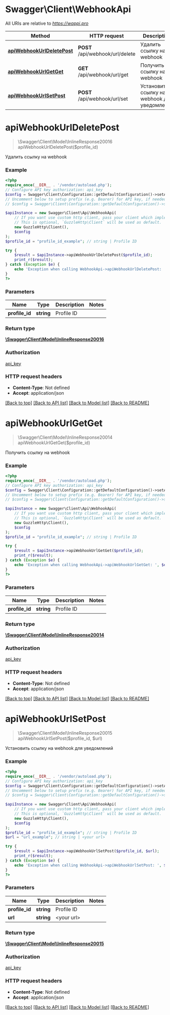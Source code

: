 # Swagger\Client\WebhookApi

All URIs are relative to *https://wappi.pro*

Method | HTTP request | Description
------------- | ------------- | -------------
[**apiWebhookUrlDeletePost**](WebhookApi.md#apiwebhookurldeletepost) | **POST** /api/webhook/url/delete | Удалить ссылку на webhook
[**apiWebhookUrlGetGet**](WebhookApi.md#apiwebhookurlgetget) | **GET** /api/webhook/url/get | Получить ссылку на webhook
[**apiWebhookUrlSetPost**](WebhookApi.md#apiwebhookurlsetpost) | **POST** /api/webhook/url/set | Установить ссылку на webhook для уведомлений

# **apiWebhookUrlDeletePost**
> \Swagger\Client\Model\InlineResponse20016 apiWebhookUrlDeletePost($profile_id)

Удалить ссылку на webhook

### Example
```php
<?php
require_once(__DIR__ . '/vendor/autoload.php');
// Configure API key authorization: api_key
$config = Swagger\Client\Configuration::getDefaultConfiguration()->setApiKey('Authorization', 'YOUR_API_KEY');
// Uncomment below to setup prefix (e.g. Bearer) for API key, if needed
// $config = Swagger\Client\Configuration::getDefaultConfiguration()->setApiKeyPrefix('Authorization', 'Bearer');

$apiInstance = new Swagger\Client\Api\WebhookApi(
    // If you want use custom http client, pass your client which implements `GuzzleHttp\ClientInterface`.
    // This is optional, `GuzzleHttp\Client` will be used as default.
    new GuzzleHttp\Client(),
    $config
);
$profile_id = "profile_id_example"; // string | Profile ID

try {
    $result = $apiInstance->apiWebhookUrlDeletePost($profile_id);
    print_r($result);
} catch (Exception $e) {
    echo 'Exception when calling WebhookApi->apiWebhookUrlDeletePost: ', $e->getMessage(), PHP_EOL;
}
?>
```

### Parameters

Name | Type | Description  | Notes
------------- | ------------- | ------------- | -------------
 **profile_id** | **string**| Profile ID |

### Return type

[**\Swagger\Client\Model\InlineResponse20016**](../Model/InlineResponse20016.md)

### Authorization

[api_key](../../README.md#api_key)

### HTTP request headers

 - **Content-Type**: Not defined
 - **Accept**: application/json

[[Back to top]](#) [[Back to API list]](../../README.md#documentation-for-api-endpoints) [[Back to Model list]](../../README.md#documentation-for-models) [[Back to README]](../../README.md)

# **apiWebhookUrlGetGet**
> \Swagger\Client\Model\InlineResponse20014 apiWebhookUrlGetGet($profile_id)

Получить ссылку на webhook

### Example
```php
<?php
require_once(__DIR__ . '/vendor/autoload.php');
// Configure API key authorization: api_key
$config = Swagger\Client\Configuration::getDefaultConfiguration()->setApiKey('Authorization', 'YOUR_API_KEY');
// Uncomment below to setup prefix (e.g. Bearer) for API key, if needed
// $config = Swagger\Client\Configuration::getDefaultConfiguration()->setApiKeyPrefix('Authorization', 'Bearer');

$apiInstance = new Swagger\Client\Api\WebhookApi(
    // If you want use custom http client, pass your client which implements `GuzzleHttp\ClientInterface`.
    // This is optional, `GuzzleHttp\Client` will be used as default.
    new GuzzleHttp\Client(),
    $config
);
$profile_id = "profile_id_example"; // string | Profile ID

try {
    $result = $apiInstance->apiWebhookUrlGetGet($profile_id);
    print_r($result);
} catch (Exception $e) {
    echo 'Exception when calling WebhookApi->apiWebhookUrlGetGet: ', $e->getMessage(), PHP_EOL;
}
?>
```

### Parameters

Name | Type | Description  | Notes
------------- | ------------- | ------------- | -------------
 **profile_id** | **string**| Profile ID |

### Return type

[**\Swagger\Client\Model\InlineResponse20014**](../Model/InlineResponse20014.md)

### Authorization

[api_key](../../README.md#api_key)

### HTTP request headers

 - **Content-Type**: Not defined
 - **Accept**: application/json

[[Back to top]](#) [[Back to API list]](../../README.md#documentation-for-api-endpoints) [[Back to Model list]](../../README.md#documentation-for-models) [[Back to README]](../../README.md)

# **apiWebhookUrlSetPost**
> \Swagger\Client\Model\InlineResponse20015 apiWebhookUrlSetPost($profile_id, $url)

Установить ссылку на webhook для уведомлений

### Example
```php
<?php
require_once(__DIR__ . '/vendor/autoload.php');
// Configure API key authorization: api_key
$config = Swagger\Client\Configuration::getDefaultConfiguration()->setApiKey('Authorization', 'YOUR_API_KEY');
// Uncomment below to setup prefix (e.g. Bearer) for API key, if needed
// $config = Swagger\Client\Configuration::getDefaultConfiguration()->setApiKeyPrefix('Authorization', 'Bearer');

$apiInstance = new Swagger\Client\Api\WebhookApi(
    // If you want use custom http client, pass your client which implements `GuzzleHttp\ClientInterface`.
    // This is optional, `GuzzleHttp\Client` will be used as default.
    new GuzzleHttp\Client(),
    $config
);
$profile_id = "profile_id_example"; // string | Profile ID
$url = "url_example"; // string | <your url>

try {
    $result = $apiInstance->apiWebhookUrlSetPost($profile_id, $url);
    print_r($result);
} catch (Exception $e) {
    echo 'Exception when calling WebhookApi->apiWebhookUrlSetPost: ', $e->getMessage(), PHP_EOL;
}
?>
```

### Parameters

Name | Type | Description  | Notes
------------- | ------------- | ------------- | -------------
 **profile_id** | **string**| Profile ID |
 **url** | **string**| &lt;your url&gt; |

### Return type

[**\Swagger\Client\Model\InlineResponse20015**](../Model/InlineResponse20015.md)

### Authorization

[api_key](../../README.md#api_key)

### HTTP request headers

 - **Content-Type**: Not defined
 - **Accept**: application/json

[[Back to top]](#) [[Back to API list]](../../README.md#documentation-for-api-endpoints) [[Back to Model list]](../../README.md#documentation-for-models) [[Back to README]](../../README.md)

